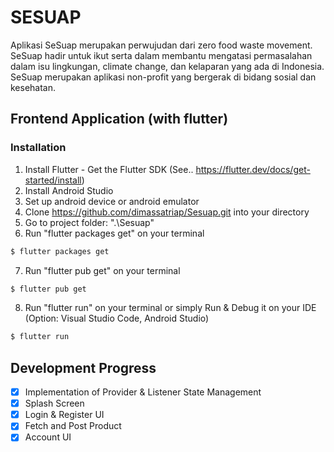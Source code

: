 # SESUAP
Aplikasi SeSuap merupakan perwujudan dari zero food waste movement. SeSuap hadir untuk ikut serta dalam membantu mengatasi permasalahan dalam isu lingkungan, climate change, dan kelaparan yang ada di Indonesia. SeSuap merupakan aplikasi non-profit yang bergerak di bidang sosial dan kesehatan.

## Frontend Application (with flutter)
### Installation
1. Install Flutter -  Get the Flutter SDK (See.. https://flutter.dev/docs/get-started/install) 
2. Install Android Studio
3. Set up android device or android emulator
4. Clone https://github.com/dimassatriap/Sesuap.git into your directory
5. Go to project folder: ".\Sesuap"
6. Run "flutter packages get" on your terminal
```bash
$ flutter packages get
```
7. Run "flutter pub get" on your terminal
```bash
$ flutter pub get
```
8. Run "flutter run" on your terminal or simply Run & Debug it on your IDE (Option: Visual Studio Code, Android Studio)
```bash
$ flutter run
```

## Development Progress
- [x] Implementation of Provider & Listener State Management
- [x] Splash Screen
- [x] Login & Register UI
- [x] Fetch and Post Product
- [x] Account UI

